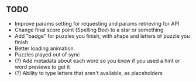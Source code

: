 ## TODO

* Improve params setting for requesting and params retrieving for API
* Change final score point (Spelling Bee) to a star or something
* Add "badge" for puzzles you finish, with shape and letters of puzzle you finish
* Better loading animation
* Puzzles played out of sync
* (?) Add metadata about each word so you know if you used a hint or word previews to get it
* (?) Ability to type letters that aren't available, as placeholders